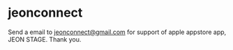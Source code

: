 # jeonconnect

Send a email to jeonconnect@gmail.com for support of apple appstore app, JEON STAGE.
Thank you.
